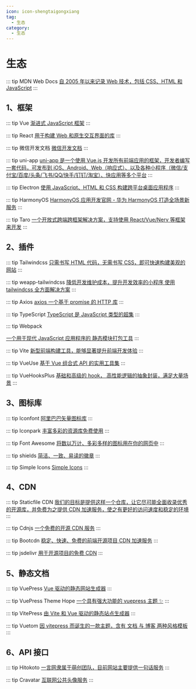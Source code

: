```yaml
---
icon: icon-shengtaigongxiang
tag:
  - 生态
category:
  - 生态
---
```


# 生态

::: tip MDN Web Docs
[自 2005 年以来记录 Web 技术，包括 CSS、HTML 和 JavaScript](https://developer.mozilla.org/zh-CN/)
:::

## 1、框架

::: tip Vue
[渐进式 JavaScript 框架](https://cn.vuejs.org/)
:::

::: tip React
[用于构建 Web 和原生交互界面的库](https://react.docschina.org/)
:::

::: tip 微信开发文档
[微信开发文档](https://developers.weixin.qq.com/doc/)
:::

::: tip uni-app
[uni-app 是一个使用 Vue.js 开发所有前端应用的框架，开发者编写一套代码，可发布到 iOS、Android、Web（响应式）、以及各种小程序（微信/支付宝/百度/头条/飞书/QQ/快手/钉钉/淘宝）、快应用等多个平台](https://uniapp.dcloud.net.cn/)
:::

::: tip Electron
[使用 JavaScript、HTML 和 CSS 构建跨平台桌面应用程序](https://www.electronjs.org/zh/)
:::

::: tip HarmonyOS
[HarmonyOS 应用开发官网 - 华为 HarmonyOS 打造全场景新服务](https://developer.harmonyos.com/)
:::

::: tip Taro
[一个开放式跨端跨框架解决方案，支持使用 React/Vue/Nerv 等框架来开发](https://taro-docs.jd.com/docs/)
:::

## 2、插件

::: tip Tailwindcss
[只需书写 HTML 代码，无需书写 CSS，即可快速构建美观的网站](https://www.tailwindcss.cn/)
:::

::: tip weapp-tailwindcss
[降低开发维护成本，提升开发效率的小程序 使用 tailwindcss 全方面解决方案](https://weapp-tw.icebreaker.top/)
:::

::: tip Axios
[axios 一个基于 promise 的 HTTP 库](http://www.axios-js.com/zh-cn/docs/index.html)
:::

::: tip TypeScript
[TypeScript 是 JavaScript 类型的超集](https://www.tslang.cn/index.html)
:::

::: tip Webpack

[一个用于现代 JavaScript 应用程序的 静态模块打包工具](https://webpack.docschina.org/)
:::

::: tip Vite
[新型前端构建工具，能够显著提升前端开发体验](https://cn.vitejs.dev/)
:::

::: tip VueUse
[基于 Vue 组合式 API 的实用工具集](https://www.vueusejs.com/)
:::

::: tip VueHooksPlus
[基础和高级的 hook， 高性能逻辑的抽象封装，满足大量场景](https://inhiblab-core.gitee.io/docs/hooks/)
:::

## 3、图标库

::: tip Iconfont
[阿里巴巴矢量图标库](https://www.iconfont.cn/)
:::

::: tip Iconpark
[丰富多彩的资源库免费使用](https://iconpark.oceanengine.com/home)
:::

::: tip Font Awesome
[将数以万计、多彩多样的图标用在你的网页中](https://fa6.dashgame.com/)
:::

::: tip shields
[简洁、一致、易读的徽章](https://shields.io/)
:::

::: tip Simple Icons
[Simple Icons](https://simpleicons.org/)
:::

## 4、CDN

::: tip Staticfile CDN
[我们的目标是提供这样一个仓库，让它尽可能全面收录优秀的开源库，并免费为之提供 CDN 加速服务，使之有更好的访问速度和稳定的环境](https://staticfile.org/)
:::

::: tip Cdnjs
[一个免费的开源 CDN 服务](https://cdnjs.com/)
:::

::: tip Bootcdn
[稳定、快速、免费的前端开源项目 CDN 加速服务](https://www.bootcdn.cn/)
:::

::: tip jsdelivr
[用于开源项目的免费 CDN](https://www.jsdelivr.com/)
:::

## 5、静态文档

::: tip VuePress
[Vue 驱动的静态网站生成器](https://vuepress.vuejs.org/zh/)
:::

::: tip VuePress Theme Hope
[一个具有强大功能的 vuepress 主题 ✨](https://theme-hope.vuejs.press/zh/)
:::

::: tip VitePress
[由 Vite 和 Vue 驱动的静态站点生成器](https://vitepress.dev/zh/)
:::

::: tip Vuetom
[因 vitepress 而诞生的一款主题，含有 文档 与 博客 两种风格模板](https://lauset.github.io/vitepress-theme-vuetom/)
:::

## 6、API 接口

::: tip Hitokoto
[一言网隶属于萌创团队，目前网站主要提供一句话服务](https://hitokoto.cn/)
:::

::: tip Cravatar
[互联网公共头像服务](https://cravatar.cn/)
:::
